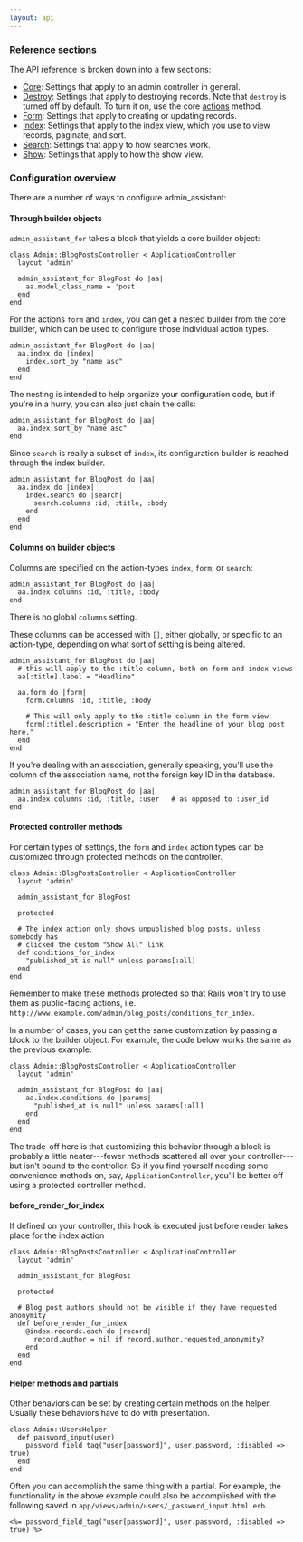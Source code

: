 ```yaml
---
layout: api
---
```


### Reference sections

The API reference is broken down into a few sections:

* [Core](./core.html): Settings that apply to an admin controller in general.
* [Destroy](./destroy.html): Settings that apply to destroying records. Note that `destroy` is turned off by default. To turn it on, use the core [actions](./core.html#builder_actions) method.
* [Form](./form.html): Settings that apply to creating or updating records.
* [Index](./idx.html): Settings that apply to the index view, which you use to view records, paginate, and sort.
* [Search](./search.html): Settings that apply to how searches work.
* [Show](./show.html): Settings that apply to how the show view.


### Configuration overview


There are a number of ways to configure admin\_assistant:

#### Through builder objects

`admin_assistant_for` takes a block that yields a core builder object:

    class Admin::BlogPostsController < ApplicationController
      layout 'admin'

      admin_assistant_for BlogPost do |aa|
        aa.model_class_name = 'post'
      end
    end

For the actions `form` and `index`, you can get a nested builder from the core builder, which can be used to configure those individual action types.

    admin_assistant_for BlogPost do |aa|
      aa.index do |index|
        index.sort_by "name asc"
      end
    end

The nesting is intended to help organize your configuration code, but if you're in a hurry, you can also just chain the calls:

    admin_assistant_for BlogPost do |aa|
      aa.index.sort_by "name asc"
    end

Since `search` is really a subset of `index`, its configuration builder is reached through the index builder.

    admin_assistant_for BlogPost do |aa|
      aa.index do |index|
        index.search do |search|
          search.columns :id, :title, :body
        end
      end
    end

#### Columns on builder objects

Columns are specified on the action-types `index`, `form`, or `search`:

    admin_assistant_for BlogPost do |aa|
      aa.index.columns :id, :title, :body
    end
    
There is no global `columns` setting.

These columns can be accessed with `[]`, either globally, or specific to an action-type, depending on what sort of setting is being altered.

    admin_assistant_for BlogPost do |aa|
      # this will apply to the :title column, both on form and index views
      aa[:title].label = "Headline"  
    
      aa.form do |form|
        form.columns :id, :title, :body
        
        # This will only apply to the :title column in the form view
        form[:title].description = "Enter the headline of your blog post here."
      end
    end

If you're dealing with an association, generally speaking, you'll use the column of the association name, not the foreign key ID in the database.

    admin_assistant_for BlogPost do |aa|
      aa.index.columns :id, :title, :user   # as opposed to :user_id
    end

#### Protected controller methods

For certain types of settings, the `form` and `index` action types can be customized through protected methods on the controller.

    class Admin::BlogPostsController < ApplicationController
      layout 'admin'

      admin_assistant_for BlogPost
      
      protected
      
      # The index action only shows unpublished blog posts, unless somebody has
      # clicked the custom "Show All" link
      def conditions_for_index
        "published_at is null" unless params[:all]
      end
    end

Remember to make these methods protected so that Rails won't try to use them as public-facing actions, i.e. `http://www.example.com/admin/blog_posts/conditions_for_index`.

In a number of cases, you can get the same customization by passing a block to the builder object. For example, the code below works the same as the previous example:

    class Admin::BlogPostsController < ApplicationController
      layout 'admin'

      admin_assistant_for BlogPost do |aa|
        aa.index.conditions do |params|
          "published_at is null" unless params[:all]
        end
      end
    end

The trade-off here is that customizing this behavior through a block is probably a little neater---fewer methods scattered all over your controller---but isn't bound to the controller. So if you find yourself needing some convenience methods on, say, `ApplicationController`, you'll be better off using a protected controller method.

#### before_render_for_index

If defined on your controller, this hook is executed just before render takes place for the index action

    class Admin::BlogPostsController < ApplicationController
      layout 'admin'

      admin_assistant_for BlogPost
  
      protected
  
      # Blog post authors should not be visible if they have requested anonymity
      def before_render_for_index
        @index.records.each do |record|
          record.author = nil if record.author.requested_anonymity?
        end
      end
    end

#### Helper methods and partials

Other behaviors can be set by creating certain methods on the helper. Usually these behaviors have to do with presentation.

    class Admin::UsersHelper
      def password_input(user)
        password_field_tag("user[password]", user.password, :disabled => true)
      end
    end

Often you can accomplish the same thing with a partial. For example, the functionality in the above example could also be accomplished with the following saved in `app/views/admin/users/_password_input.html.erb`.

    <%= password_field_tag("user[password]", user.password, :disabled => true) %>
    

